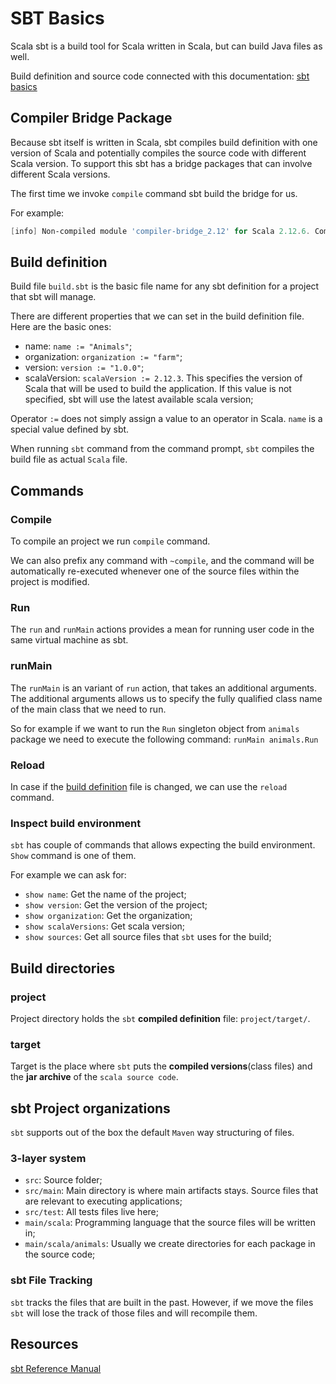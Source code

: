 # SBT Basics

Scala sbt is a build tool for Scala written in Scala, but can build Java files as well.

Build definition and source code connected with this documentation:
[sbt basics](../src/sbt/basics/build.sbt)

## Compiler Bridge Package

Because sbt itself is written in Scala, sbt compiles build definition with one version of Scala and potentially compiles the source code with different Scala version. To support this sbt has a bridge packages that can involve different Scala versions.

The first time we invoke `compile` command sbt build the bridge for us.

For example:

```powershell
[info] Non-compiled module 'compiler-bridge_2.12' for Scala 2.12.6. Compiling...
```

## Build definition

Build file `build.sbt` is the basic file name for any sbt definition for a project that sbt will manage.

There are different properties that we can set in the build definition file. Here are the basic ones:

- name: `name := "Animals"`;
- organization: `organization := "farm"`;
- version: `version := "1.0.0"`;
- scalaVersion: `scalaVersion := 2.12.3`. This specifies the version of Scala that will be used to build the application. If this value is not specified, sbt will use the latest available scala version;

Operator `:=` does not simply assign a value to an operator in Scala. `name` is a special value defined by sbt.

When running `sbt` command from the command prompt, `sbt` compiles the build file as actual `Scala` file.

## Commands

### Compile

To compile an project we run `compile` command.

We can also prefix any command with `~compile`, and the command will be automatically re-executed whenever one of the source files within the project is modified.

### Run

The `run` and `runMain` actions provides a mean for running user code in the same virtual machine as sbt.

### runMain

The `runMain` is an variant of `run` action, that takes an additional arguments. The additional arguments allows us to specify the fully qualified class name of the main class that we need to run.

So for example if we want to run the `Run` singleton object from `animals` package we need to execute the following command: `runMain animals.Run`

### Reload

In case if the [build definition](#build-definition) file is changed, we can use the `reload` command.

### Inspect build environment

`sbt` has couple of commands that allows expecting the build environment. `Show` command is one of them.

For example we can ask for:

- `show name`: Get the name of the project;
- `show version`: Get the version of the project;
- `show organization`: Get the organization;
- `show scalaVersions`: Get scala version;
- `show sources`: Get all source files that `sbt` uses for the build;

## Build directories

### project

Project directory holds the `sbt` **compiled definition** file: `project/target/`.

### target

Target is the place where `sbt` puts the **compiled versions**(class files) and the **jar archive** of the `scala source code`.

## sbt Project organizations

`sbt` supports out of the box the default `Maven` way structuring of files.

### 3-layer system

- `src`: Source folder;
- `src/main`: Main directory is where main artifacts stays. Source files that are relevant to executing applications;
- `src/test`: All tests files live here;
- `main/scala`: Programming language that the source files will be written in;
- `main/scala/animals`: Usually we create directories for each package in the source code;

### sbt File Tracking

`sbt` tracks the files that are built in the past. However, if we move the files `sbt` will lose the track of those files and will recompile them.

## Resources

[sbt Reference Manual](https://www.scala-sbt.org/1.x/docs/index.html)
